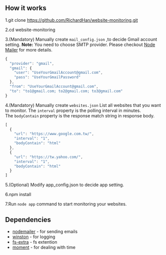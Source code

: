## How it works

1.git clone https://github.com/RichardHan/website-monitoring.git

2.cd website-monitoring 

3.(Mandatory) Manually create `mail_config.json` ,to decide Gmail account setting.
   **Note:** You need to choose SMTP provider. Please checkout [Node Mailer](https://github.com/andris9/Nodemailer) for more details.

```javascript
{
  "provider": "gmail",
  "gmail": {
	"user": "UseYourGmailAccount@gmail.com",
	"pass": "UseYourGmailPassword"
  },
  "from": "UseYourGmailAccount@gmail.com",
  "to": "to1@gmail.com; to2@gmail.com; to3@gmail.com"
}
```

4.(Mandatory) Manually create `websites.json` 
   List all websites that you want to monitor.
   The `interval` property is the polling interval in minutes.  
   The `bodyContain` property is the response match string in response body.

```javascript
[
  {
	"url": "https://www.google.com.tw/",
	"interval": "1",
	"bodyContain": "html"
  },
  {
	"url": "https://tw.yahoo.com/",
	"interval": "1",
	"bodyContain": "html"
  }
]
```
5.(Optional) Modify app_config.json to decide app setting.

6.npm install

7.Run `node app` command to start monitoring your websites.

## Dependencies
 - [nodemailer](https://github.com/andris9/Nodemailer) - for sending emails 
 - [winston](https://github.com/winstonjs/winston) - for logging
 - [fs-extra](https://github.com/jprichardson/node-fs-extra) - fs extention
 - [moment](https://github.com/moment/moment/) - for dealing with time

